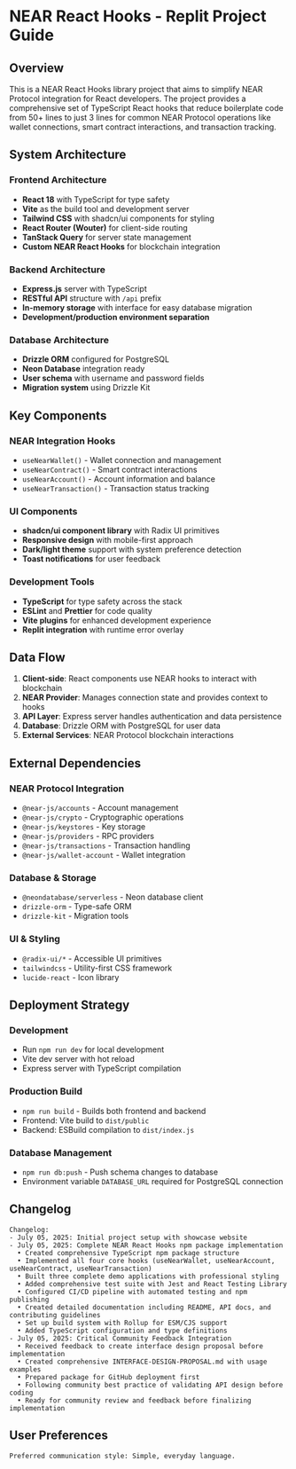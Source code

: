 # NEAR React Hooks - Replit Project Guide

## Overview

This is a NEAR React Hooks library project that aims to simplify NEAR Protocol integration for React developers. The project provides a comprehensive set of TypeScript React hooks that reduce boilerplate code from 50+ lines to just 3 lines for common NEAR Protocol operations like wallet connections, smart contract interactions, and transaction tracking.

## System Architecture

### Frontend Architecture
- **React 18** with TypeScript for type safety
- **Vite** as the build tool and development server
- **Tailwind CSS** with shadcn/ui components for styling
- **React Router (Wouter)** for client-side routing
- **TanStack Query** for server state management
- **Custom NEAR React Hooks** for blockchain integration

### Backend Architecture
- **Express.js** server with TypeScript
- **RESTful API** structure with `/api` prefix
- **In-memory storage** with interface for easy database migration
- **Development/production environment separation**

### Database Architecture
- **Drizzle ORM** configured for PostgreSQL
- **Neon Database** integration ready
- **User schema** with username and password fields
- **Migration system** using Drizzle Kit

## Key Components

### NEAR Integration Hooks
- `useNearWallet()` - Wallet connection and management
- `useNearContract()` - Smart contract interactions
- `useNearAccount()` - Account information and balance
- `useNearTransaction()` - Transaction status tracking

### UI Components
- **shadcn/ui component library** with Radix UI primitives
- **Responsive design** with mobile-first approach
- **Dark/light theme** support with system preference detection
- **Toast notifications** for user feedback

### Development Tools
- **TypeScript** for type safety across the stack
- **ESLint** and **Prettier** for code quality
- **Vite plugins** for enhanced development experience
- **Replit integration** with runtime error overlay

## Data Flow

1. **Client-side**: React components use NEAR hooks to interact with blockchain
2. **NEAR Provider**: Manages connection state and provides context to hooks
3. **API Layer**: Express server handles authentication and data persistence
4. **Database**: Drizzle ORM with PostgreSQL for user data
5. **External Services**: NEAR Protocol blockchain interactions

## External Dependencies

### NEAR Protocol Integration
- `@near-js/accounts` - Account management
- `@near-js/crypto` - Cryptographic operations
- `@near-js/keystores` - Key storage
- `@near-js/providers` - RPC providers
- `@near-js/transactions` - Transaction handling
- `@near-js/wallet-account` - Wallet integration

### Database & Storage
- `@neondatabase/serverless` - Neon database client
- `drizzle-orm` - Type-safe ORM
- `drizzle-kit` - Migration tools

### UI & Styling
- `@radix-ui/*` - Accessible UI primitives
- `tailwindcss` - Utility-first CSS framework
- `lucide-react` - Icon library

## Deployment Strategy

### Development
- Run `npm run dev` for local development
- Vite dev server with hot reload
- Express server with TypeScript compilation

### Production Build
- `npm run build` - Builds both frontend and backend
- Frontend: Vite build to `dist/public`
- Backend: ESBuild compilation to `dist/index.js`

### Database Management
- `npm run db:push` - Push schema changes to database
- Environment variable `DATABASE_URL` required for PostgreSQL connection

## Changelog

```
Changelog:
- July 05, 2025: Initial project setup with showcase website
- July 05, 2025: Complete NEAR React Hooks npm package implementation
  • Created comprehensive TypeScript npm package structure
  • Implemented all four core hooks (useNearWallet, useNearAccount, useNearContract, useNearTransaction)
  • Built three complete demo applications with professional styling
  • Added comprehensive test suite with Jest and React Testing Library
  • Configured CI/CD pipeline with automated testing and npm publishing
  • Created detailed documentation including README, API docs, and contributing guidelines
  • Set up build system with Rollup for ESM/CJS support
  • Added TypeScript configuration and type definitions
- July 05, 2025: Critical Community Feedback Integration
  • Received feedback to create interface design proposal before implementation
  • Created comprehensive INTERFACE-DESIGN-PROPOSAL.md with usage examples
  • Prepared package for GitHub deployment first
  • Following community best practice of validating API design before coding
  • Ready for community review and feedback before finalizing implementation
```

## User Preferences

```
Preferred communication style: Simple, everyday language.
```